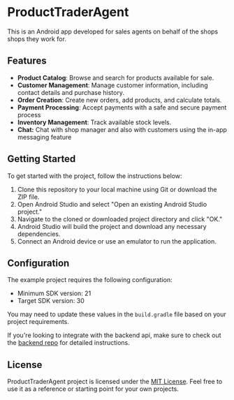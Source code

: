 # ProductTraderAgent

This is an Android app developed for sales agents on behalf of the shops shops they work for. 

## Features

- **Product Catalog**: Browse and search for products available for sale.
- **Customer Management**: Manage customer information, including contact details and purchase history.
- **Order Creation**: Create new orders, add products, and calculate totals.
- **Payment Processing**: Accept payments with a safe and secure payment process
- **Inventory Management**: Track available stock levels.
- **Chat:** Chat with shop manager and also with customers using the in-app messaging feature


## Getting Started

To get started with the project, follow the instructions below:

1. Clone this repository to your local machine using Git or download the ZIP file.
2. Open Android Studio and select "Open an existing Android Studio project."
3. Navigate to the cloned or downloaded project directory and click "OK."
4. Android Studio will build the project and download any necessary dependencies.
5. Connect an Android device or use an emulator to run the application.


## Configuration

The example project requires the following configuration:

- Minimum SDK version: 21
- Target SDK version: 30

You may need to update these values in the `build.gradle` file based on your project requirements.

If you're looking to integrate with the backend api, make sure to check out the  [backend repo](https://github.com/cgardesey/trader_apps_backend) for detailed instructions.

## License

ProductTraderAgent project is licensed under the [MIT License](LICENSE). Feel free to use it as a reference or starting point for your own projects.
